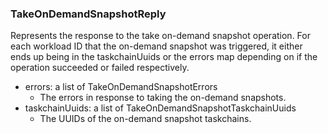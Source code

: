 ### TakeOnDemandSnapshotReply
Represents the response to the take on-demand snapshot operation. For each workload ID that the on-demand snapshot was triggered, it either ends up being in the taskchainUuids or the errors map depending on if the operation succeeded or failed respectively.

- errors: a list of TakeOnDemandSnapshotErrors
  - The errors in response to taking the on-demand snapshots.
- taskchainUuids: a list of TakeOnDemandSnapshotTaskchainUuids
  - The UUIDs of the on-demand snapshot taskchains.
